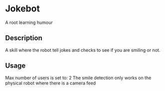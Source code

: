 # Jokebot
A root learning humour

## Description
A skill where the robot tell jokes and checks to see if you are smiling or not. 

## Usage
Max number of users is set to: 2
The smile detection only works on the physical robot where there is a camera feed
